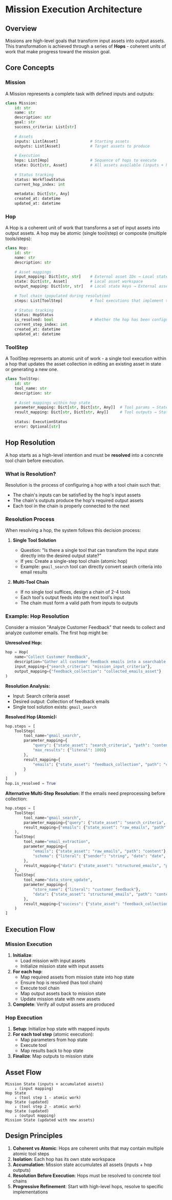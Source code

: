 # Mission Execution Architecture

## Overview

Missions are high-level goals that transform input assets into output assets. This transformation is achieved through a series of **Hops** - coherent units of work that make progress toward the mission goal.

## Core Concepts

### Mission

A Mission represents a complete task with defined inputs and outputs:

```python
class Mission:
    id: str
    name: str
    description: str
    goal: str
    success_criteria: List[str]
    
    # Assets
    inputs: List[Asset]              # Starting assets
    outputs: List[Asset]             # Target assets to produce
    
    # Execution
    hops: List[Hop]                  # Sequence of hops to execute
    state: Dict[str, Asset]          # All assets available (inputs + hop outputs)
    
    # Status tracking
    status: WorkflowStatus
    current_hop_index: int
    
    metadata: Dict[str, Any]
    created_at: datetime
    updated_at: datetime
```

### Hop

A Hop is a coherent unit of work that transforms a set of input assets into output assets. A hop may be atomic (single tool/step) or composite (multiple tools/steps):

```python
class Hop:
    id: str
    name: str
    description: str
    
    # Asset mappings
    input_mapping: Dict[str, str]    # External asset IDs → Local state keys
    state: Dict[str, Asset]          # Local asset workspace
    output_mapping: Dict[str, str]   # Local state keys → External asset IDs
    
    # Tool chain (populated during resolution)
    steps: List[ToolStep]            # Tool executions that implement this hop
    
    # Status tracking
    status: HopStatus
    is_resolved: bool                # Whether the hop has been configured with tools
    current_step_index: int
    created_at: datetime
    updated_at: datetime
```

### ToolStep

A ToolStep represents an atomic unit of work - a single tool execution within a hop that updates the asset collection in editing an existing asset in state or generating a new one.

```python
class ToolStep:
    id: str
    tool_name: str
    description: str
    
    # Asset mappings within hop state
    parameter_mapping: Dict[str, Dict[str, Any]]  # Tool params → State assets
    result_mapping: Dict[str, Dict[str, Any]]     # Tool outputs → State assets
    
    status: ExecutionStatus
    error: Optional[str]
```

## Hop Resolution

A hop starts as a high-level intention and must be **resolved** into a concrete tool chain before execution.

### What is Resolution?

Resolution is the process of configuring a hop with a tool chain such that:
- The chain's inputs can be satisfied by the hop's input assets
- The chain's outputs produce the hop's required output assets
- Each tool in the chain is properly connected to the next

### Resolution Process

When resolving a hop, the system follows this decision process:

1. **Single Tool Solution**
   - Question: "Is there a single tool that can transform the input state directly into the desired output state?"
   - If yes: Create a single-step tool chain (atomic hop)
   - Example: `gmail_search` tool can directly convert search criteria into email results

2. **Multi-Tool Chain**
   - If no single tool suffices, design a chain of 2-4 tools
   - Each tool's output feeds into the next tool's input
   - The chain must form a valid path from inputs to outputs

### Example: Hop Resolution

Consider a mission "Analyze Customer Feedback" that needs to collect and analyze customer emails. The first hop might be:

**Unresolved Hop:**
```python
hop = Hop(
    name="Collect Customer Feedback",
    description="Gather all customer feedback emails into a searchable collection",
    input_mapping={"search_criteria": "mission_input_criteria"},
    output_mapping={"feedback_collection": "collected_emails_asset"}
)
```

**Resolution Analysis:**
- Input: Search criteria asset
- Desired output: Collection of feedback emails
- Single tool solution exists: `gmail_search`

**Resolved Hop (Atomic):**
```python
hop.steps = [
    ToolStep(
        tool_name="gmail_search",
        parameter_mapping={
            "query": {"state_asset": "search_criteria", "path": "content.query"},
            "max_results": {"literal": 1000}
        },
        result_mapping={
            "emails": {"state_asset": "feedback_collection", "path": "content"}
        }
    )
]
hop.is_resolved = True
```

**Alternative Multi-Step Resolution:**
If the emails need preprocessing before collection:

```python
hop.steps = [
    ToolStep(
        tool_name="gmail_search",
        parameter_mapping={"query": {"state_asset": "search_criteria", "path": "content"}},
        result_mapping={"emails": {"state_asset": "raw_emails", "path": "content"}}
    ),
    ToolStep(
        tool_name="email_extraction",
        parameter_mapping={
            "emails": {"state_asset": "raw_emails", "path": "content"},
            "schema": {"literal": {"sender": "string", "date": "date", "content": "string"}}
        },
        result_mapping={"data": {"state_asset": "structured_emails", "path": "content"}}
    ),
    ToolStep(
        tool_name="data_store_update",
        parameter_mapping={
            "store_name": {"literal": "customer_feedback"},
            "data": {"state_asset": "structured_emails", "path": "content"}
        },
        result_mapping={"success": {"state_asset": "feedback_collection", "path": "metadata.stored"}}
    )
]
```

## Execution Flow

### Mission Execution

1. **Initialize**: 
   - Load mission with input assets
   - Initialize mission state with input assets
2. **For each hop**:
   - Map required assets from mission state into hop state
   - Ensure hop is resolved (has tool chain)
   - Execute tool chain
   - Map output assets back to mission state
   - Update mission state with new assets
3. **Complete**: Verify all output assets are produced

### Hop Execution

1. **Setup**: Initialize hop state with mapped inputs
2. **For each tool step** (atomic execution):
   - Map parameters from hop state
   - Execute tool
   - Map results back to hop state
3. **Finalize**: Map outputs to mission state

## Asset Flow

```
Mission State (inputs + accumulated assets)
    ↓ (input mapping)
Hop State
    ↓ (tool step 1 - atomic work)
Hop State (updated)
    ↓ (tool step 2 - atomic work)
Hop State (updated)
    ↓ (output mapping)
Mission State (updated with new assets)
```

## Design Principles

1. **Coherent vs Atomic**: Hops are coherent units that may contain multiple atomic tool steps
2. **Isolation**: Each hop has its own state workspace
3. **Accumulation**: Mission state accumulates all assets (inputs + hop outputs)
4. **Resolution Before Execution**: Hops must be resolved to concrete tool chains
5. **Progressive Refinement**: Start with high-level hops, resolve to specific implementations